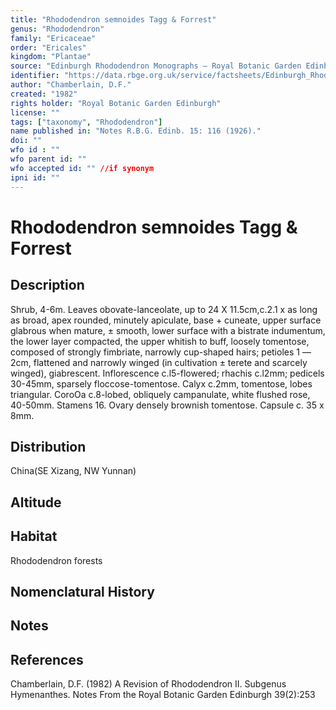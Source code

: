 ```yaml
---
title: "Rhododendron semnoides Tagg & Forrest"
genus: "Rhododendron"
family: "Ericaceae"
order: "Ericales"
kingdom: "Plantae"
source: "Edinburgh Rhododendron Monographs – Royal Botanic Garden Edinburgh"
identifier: "https://data.rbge.org.uk/service/factsheets/Edinburgh_Rhododendron_Monographs.xhtml"
author: "Chamberlain, D.F."
created: "1982"
rights holder: "Royal Botanic Garden Edinburgh"
license: ""
tags: ["taxonomy", "Rhododendron"]
name published in: "Notes R.B.G. Edinb. 15: 116 (1926)."
doi: ""
wfo id : ""
wfo parent id: ""
wfo accepted id: "" //if synonym                      
ipni id: ""
---
```


                       

# Rhododendron semnoides Tagg & Forrest

## Description
Shrub, 4-6m. Leaves obovate-lanceolate, up to 24 X 11.5cm,c.2.1 x as long as broad, apex rounded, minutely apiculate, base + cuneate, upper surface glabrous when mature, ± smooth, lower surface with a bistrate indumentum, the lower layer compacted, the upper whitish to buff, loosely tomentose, composed of strongly fimbriate, narrowly cup-shaped hairs; petioles 1 —2cm, flattened and narrowly winged (in cultivation ± terete and scarcely winged), giabrescent. Inflorescence c.l5-flowered; rhachis c.l2mm; pedicels 30-45mm, sparsely floccose-tomentose. Calyx c.2mm, tomentose, lobes triangular. CoroOa c.8-lobed, obliquely campanulate, white flushed rose, 40-50mm. Stamens 16. Ovary densely brownish tomentose. Capsule c. 35 x 8mm.

## Distribution
China(SE Xizang, NW Yunnan)

## Altitude


## Habitat
Rhododendron forests

## Nomenclatural History

                       
## Notes


## References

Chamberlain, D.F. (1982) A Revision of Rhododendron II. Subgenus Hymenanthes. Notes From the Royal Botanic Garden Edinburgh 39(2):253
